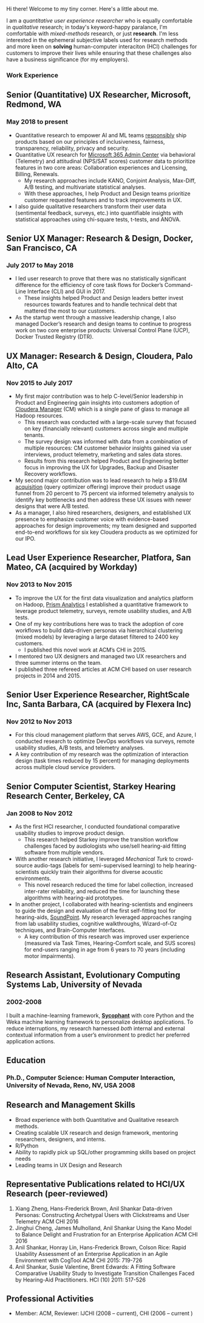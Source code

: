 Hi there! Welcome to my tiny corner. Here's a little about me. 

I am a _quantitative user experience researcher_ who is equally comfortable in _qualitative_ research; in today's keyword-happy paralance, I'm comfortable with _mixed-methods_ research, or just __research__. I'm less interested in the ephemeral subjective labels used for research methods and more keen on __solving__ human-computer interaciton (HCI) challenges for customers to improve their lives while ensuring that these challenges also have a business significance (for my employers). 

### Work Experience
## Senior (Quantitative) UX Researcher, Microsoft, Redmond, WA
### May 2018 to present
* Quantitative research to empower AI and ML teams [responsibly](https://www.microsoft.com/en-us/ai/our-approach-to-ai) ship products based on our principles of inclusiveness, fairness, transparency, reliability, privacy and security.
* Quantitative UX research for [Microsoft 365 Admin Center](https://www.microsoft.com/en-us/microsoft-365/enterprise) via behavioral (Telemetry) and attitudinal (NPS/SAT scores) customer data to prioritize features in two core areas: Collaboration experiences and Licensing, Billing, Renewals. 
  * My research approaches include KANO, Conjoint Analysis, Max-Diff, A/B testing, and multivariate statistical analyses. 
  *  With these approaches, I help Product and Design teams prioritize customer requested features and to track improvements in UX. 
* I also guide qualitative researchers transform their user data (sentimental feedback, surveys, etc.) into quantifiable insights with statistical approaches using chi-square tests, t-tests, and ANOVA. 

## Senior UX Manager: Research & Design, Docker, San Francisco, CA 	 
### July 2017 to May 2018 
* I led user research to prove that there was no statistically significant difference for the efficiency of core task flows for Docker’s Command-Line Interface (CLI) and GUI in 2017. 
  * These insights helped Product and Design leaders better invest resources towards features and to handle technical debt that mattered the most to our customers. 
* As the startup went through a massive leadership change, I also managed Docker’s research and design teams to continue to progress work on two core enterprise products: Universal Control Plane (UCP), Docker Trusted Registry (DTR).

## UX Manager: Research & Design, Cloudera, Palo Alto, CA 
### Nov 2015 to July 2017
* My first major contribution was to help C-level/Senior leadership in Product and Engineering gain insights into customers adoption of [Cloudera Manager](https://www.cloudera.com/products/product-components/cloudera-manager.html) (CM) which is a single pane of glass to manage all Hadoop resources. 
  * This research was conducted with a large-scale survey that focused on key (financially relevant) customers across single and multiple tenants. 
  * The survey design was informed with data from a combination of multiple resources: CM customer behavior insights gained via user interviews, product telemetry, marketing and sales data stores. 
  * Results from this research helped Product and Engineering better focus in improving the UX for Upgrades, Backup and Disaster Recovery workflows. 
* My second major contribution was to lead research to help a $19.6M [acquisition](https://optimizer.cloudera.com/) (query optimizer offering) improve their product usage funnel from 20 percent to 75 percent via informed telemetry analysis to identify key bottlenecks and then address these UX issues with newer designs that were A/B tested. 
* As a manager, I also hired researchers, designers, and established UX presence to emphasize customer voice with evidence-based approaches for design improvements; my team designed and supported end-to-end workflows for six key Cloudera products as we optimized for our IPO.

## Lead User Experience Researcher, Platfora, San Mateo, CA (acquired by Workday)    
### Nov 2013 to Nov 2015
* To improve the UX for the first data visualization and analytics platform on Hadoop, [Prism Analytics](https://www.workday.com/en-us/applications/prism-analytics.html) I established a quantitative framework to leverage product telemetry, surveys, remote usability studies, and A/B tests. 
* One of my key contributions here was to track the adoption of core workflows to build data-driven personas via hierarchical clustering (mixed models) by leveraging a large dataset filtered to 2400 key customers. 
  * I published this novel work at ACM’s CHI in 2015. 
* I mentored two UX designers and managed two UX researchers and three summer interns on the team. 
* I published three refereed articles at ACM CHI based on user research projects in 2014 and 2015. 

## Senior User Experience Researcher, RightScale Inc, Santa Barbara, CA (acquired by Flexera Inc)                 
### Nov 2012 to Nov 2013
* For this cloud management platform that serves AWS, GCE, and Azure, I conducted research to optimize DevOps workflows via surveys, remote usability studies, A/B tests, and telemetry analyses. 
* A key contribution of my research was the optimization of interaction design (task times reduced by 15 percent) for managing deployments across multiple cloud service providers.

## Senior Computer Scientist, Starkey Hearing Research Center, Berkeley, CA 	
### Jan 2008 to Nov 2012
* As the first HCI researcher, I conducted foundational comparative usability studies to improve product design. 
  * This research helped Starkey improve the transition workflow challenges faced by audiologists who use/sell hearing-aid fitting software from multiple vendors. 
* With another research initiative, I leveraged _Mechanical Turk_ to crowd-source audio-tags (labels for semi-supervised learning) to help hearing-scientists quickly train their algorithms for diverse acoustic environments. 
  * This novel research reduced the time for label collection, increased inter-rater reliability, and reduced the time for launching these algorithms with hearing-aid prototypes. 
* In another project, I collaborated with hearing-scientists and engineers to guide the design and evaluation of the first self-fitting tool for hearing-aids, [SoundPoint](https://apps.apple.com/us/app/starkey-soundpoint/id405249175). My research leveraged approaches ranging from lab usability studies, cognitive walkthroughs, Wizard-of-Oz techniques, and Brain-Computer Interfaces. 
  * A key contribution of this research was improved user experience (measured via Task Times, Hearing-Comfort scale, and SUS scores) for end-users ranging in age from 6 years to 70 years (including motor impairments).
 
## Research Assistant, Evolutionary Computing Systems Lab, University of Nevada
### 2002-2008
I built a machine-learning framework, [__Sycophant__](https://www.dropbox.com/s/8e4qoywoecx8oky/Sycophant_PhD.pdf?dl=0) with core Python and the Weka machine learning framework to personalize desktop applications. To reduce interruptions, my research harnessed _both_ internal and external contextual information from a user’s environment to predict her preferred application actions.

## Education
### Ph.D., Computer Science: Human Computer Interaction, University of Nevada, Reno, NV, USA			2008

## Research and Management Skills
* Broad experience with both Quantitative and Qualitative research methods.
* Creating scalable UX research and design framework, mentoring researchers, designers, and interns.
* R/Python 
* Ability to rapidly pick up SQL/other programming skills based on project needs
* Leading teams in UX Design and Research

## Representative Publications related to HCI/UX Research (peer-reviewed)
1. Xiang Zheng, Hans-Frederick Brown, Anil Shankar Data-driven Personas: Constructing Archetypal Users with Clickstreams and User Telemetry ACM CHI 2016 
2.	Jinghui Cheng, James Mulholland, Anil Shankar Using the Kano Model to Balance Delight and Frustration for an Enterprise Application ACM CHI 2016
3.	Anil Shankar, Honray Lin, Hans-Frederick Brown, Colson Rice: Rapid Usability Assessment of an Enterprise Application in an Agile Environment with CogTool  ACM CHI 2015: 719-726
4.	Anil Shankar, Susie Valentine, Brent Edwards: A Fitting Software Comparative Usability Study to Investigate Transition Challenges Faced by Hearing-Aid Practitioners. HCI (10) 2011: 517-526

## Professional Activities
* Member: ACM, Reviewer: IJCHI (2008 – current), CHI (2006 – current )

